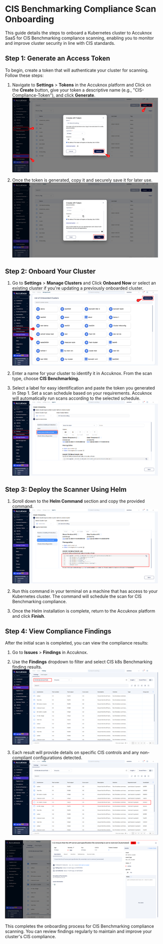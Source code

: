 # CIS Benchmarking Compliance Scan Onboarding

This guide details the steps to onboard a Kubernetes cluster to Accuknox SaaS for CIS Benchmarking compliance scanning, enabling you to monitor and improve cluster security in line with CIS standards.

## Step 1: Generate an Access Token

To begin, create a token that will authenticate your cluster for scanning. Follow these steps:

1. Navigate to **Settings** > **Tokens** in the Accuknox platform and Click on the **Create** button, give your token a descriptive name (e.g., "CIS-Compliance-Token"), and click **Generate**.
![image-20241114-115409.png](./images/cis-benchmarking/1.png)

1. Once the token is generated, copy it and securely save it for later use.
![image-20241114-115456.png](./images/cis-benchmarking/2.png)

## Step 2: Onboard Your Cluster

1. Go to **Settings** > **Manage Clusters** and Click **Onboard Now** or select an existing cluster if you're updating a previously onboarded cluster.
![image-20241114-115741.png](./images/cis-benchmarking/3.png)

1. Enter a name for your cluster to identify it in Accuknox. From the scan type, choose **CIS Benchmarking.**

2. Select a label for easy identification and paste the token you generated in Step 1. Set a scan schedule based on your requirements. Accuknox will automatically run scans according to the selected schedule.
![image-20241114-122747.png](./images/cis-benchmarking/4.png)

## Step 3: Deploy the Scanner Using Helm

1. Scroll down to the **Helm Command** section and copy the provided command.
![image-20241114-122936.png](./images/cis-benchmarking/5.png)

1. Run this command in your terminal on a machine that has access to your Kubernetes cluster. The command will schedule the scan for CIS Benchmarking compliance.

2. Once the Helm installation is complete, return to the Accuknox platform and click **Finish**.

## Step 4: View Compliance Findings

After the initial scan is completed, you can view the compliance results:

1. Go to **Issues** > **Findings** in Accuknox.

2. Use the **Findings** dropdown to filter and select CIS k8s Benchmarking finding results.
![image-20241114-124849.png](./images/cis-benchmarking/6.png)

1. Each result will provide details on specific CIS controls and any non-compliant configurations detected.
![image-20241114-125156.png](./images/cis-benchmarking/7.png)

![image-20241114-125012.png](./images/cis-benchmarking/8.png)

This completes the onboarding process for CIS Benchmarking compliance scanning. You can review findings regularly to maintain and improve your cluster's CIS compliance.
